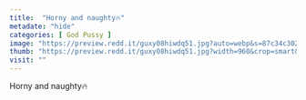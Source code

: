 ```yaml
---
title:  "Horny and naughty🔥"
metadate: "hide"
categories: [ God Pussy ]
image: "https://preview.redd.it/guxy08hiwdq51.jpg?auto=webp&s=87c34c3020466a62120644ad6215ca7010142f87"
thumb: "https://preview.redd.it/guxy08hiwdq51.jpg?width=960&crop=smart&auto=webp&s=ad58420c40f3ad6293925fbbd432c37aa4a49bfd"
visit: ""
---
```

Horny and naughty🔥
